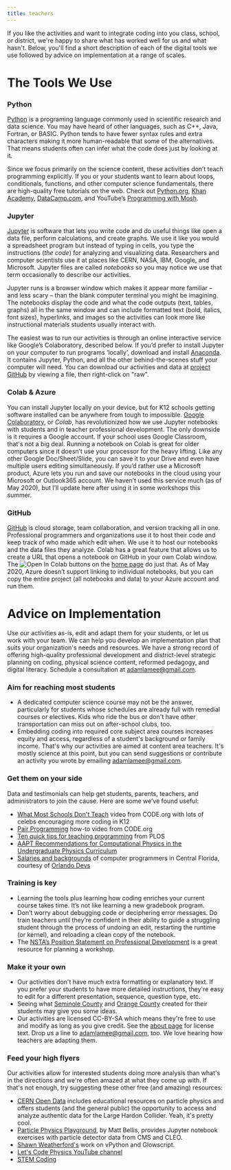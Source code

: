 ```yaml
---
title: teachers  
---
```


If you like the activities and want to integrate coding into you class, school, or district, we're happy to share what has worked well for us and what hasn't. Below, you'll find a short description of each of the digital tools we use followed by advice on implementation at a range of scales.  

# The Tools We Use
### Python  
[Python](https://www.python.org/) is a programing language commonly used in scientific research and data science. You may have heard of other languages, such as C++, Java, Fortran, or BASIC. Python tends to have fewer syntax rules and extra characters making it more human-readable that some of the alternatives. That means students often can infer what the code does just by looking at it.  

Since we focus primarily on the science content, these activities don’t teach programming explicitly. If you or your students want to learn about loops, conditionals, functions, and other computer science fundamentals, there are high-quality free tutorials on the web. Check out [Python.org]( https://wiki.python.org/moin/BeginnersGuide/Programmers), [Khan Academy]( https://www.khanacademy.org/computing/computer-science), [DataCamp.com]( https://www.datacamp.com/courses/intro-to-python-for-data-science), and YouTube’s [Programming with Mosh]( https://www.youtube.com/watch?v=_uQrJ0TkZlc).  

### Jupyter  
[Jupyter]( https://jupyter.org/) is software that lets you write code and do useful things like open a data file, perform calculations, and create graphs. We use it like you would a spreadsheet program but instead of typing in cells, you type the instructions (*the code*) for analyzing and visualizing data. Researchers and computer scientists use it at places like CERN, NASA, IBM, Google, and Microsoft. Jupyter files are called *notebooks* so you may notice we use that term occasionally to describe our activities.  

Jupyter runs is a browser window which makes it appear more familiar – and less scary – than the blank computer terminal you might be imagining. The notebooks display the code and what the code outputs (text, tables, graphs) all in the same window and can include formatted text (bold, italics, font sizes), hyperlinks, and images so the activities can look more like instructional materials students usually interact with.  

The easiest was to run our activities is through an online interactive service like Google’s Colaboratory, described below. If you’d prefer to install Jupyter on your computer to run programs ‘locally’, download and install [Anaconda]( https://www.anaconda.com/products/individual). It contains Jupyter, Python, and all the other behind-the-scenes stuff your computer will need. You can download our activities and data at [project GitHub](https://github.com/adamlamee/CODINGinK12) by viewing a file, then right-click on "raw". 
  

### Colab & Azure  
You can install Jupyter locally on your device, but for K12 schools getting software installed can be anywhere from tough to impossible. [Google Colaboratory](https://colab.research.google.com/notebooks/basic_features_overview.ipynb), or *Colab*, has revolutionized how we use Jupyter notebooks with students and in teacher professional development. The only downside is it requires a Google account. If your school uses Google Classroom, that's not a big deal. Running a notebook on Colab is great for older computers since it doesn’t use your processor for the heavy lifting. Like any other Google Doc/Sheet/Slide, you can save it to your Drive and even have multiple users editing simultaneously. If you’d rather use a Microsoft product, Azure lets you run and save our notebooks in the cloud using your Microsoft or Outlook365 account. We haven’t used this service much (as of May 2020), but I’ll update here after using it in some workshops this summer.  

### GitHub  
[GitHub]( https://github.com/) is cloud storage, team collaboration, and version tracking all in one. Professional programmers and organizations use it to host their code and keep track of who made which edit when. We use it to host our notebooks and the data files they analyze. Colab has a great feature that allows us to create a URL that opens a notebook on GitHub in your own Colab window. The ![Open In Colab](https://colab.research.google.com/assets/colab-badge.svg) buttons on the [home page](./index.md) do just that. As of May 2020, Azure doesn’t support linking to individual notebooks, but you can copy the entire project (all notebooks and data) to your Azure account and run them.  

# Advice on Implementation  
Use our activities as-is, edit and adapt them for your students, or let us work with your team. We can help you develop an implementation plan that suits your organization's needs and resources. We have a strong record of offering high-quality professional development and district-level strategic planning on coding, physical science content, reformed pedagogy, and digital literacy. Schedule a consultation at adamlamee@gmail.com.  

### Aim for reaching most students  
- A dedicated computer science course may not be the answer, particularly for students whose schedules are already full with remedial courses or electives. Kids who ride the bus or don't have other transportation can miss out on after-school clubs, too.  
- Embedding coding into required core subject area courses increases equity and access, regardless of a student's background or family income. That's why our activities are aimed at content area teachers. It's mostly science at this point, but you can send suggestions or contribute an activity you wrote by emailing adamlamee@gmail.com.  

### Get them on your side  
Data and testimonials can help get students, parents, teachers, and administrators to join the cause. Here are some we’ve found useful:  
- [What Most Schools Don't Teach](https://www.youtube.com/watch?v=nKIu9yen5nc) video from CODE.org with lots of celebs encouraging more coding in K12  
- [Pair Programming]( https://www.youtube.com/watch?v=vgkahOzFH2Q) how-to video from CODE.org  
- [Ten quick tips for teaching programming](https://journals.plos.org/ploscompbiol/article?id=10.1371/journal.pcbi.1006023) from PLOS  
- [AAPT Recommendations for Computational Physics in the Undergraduate Physics Curriculum]( https://www.aapt.org/Resources/upload/AAPT_UCTF_CompPhysReport_final_B.pdf)  
- [Salaries and backgrounds](https://orlandodevs.com/blog/orlando-devs-salaries-2017) of computer programmers in Central Florida, courtesy of [Orlando Devs](https://orlandodevs.com/)  

### Training is key  
- Learning the tools plus learning how coding enriches your current course takes time. It’s not like learning a new gradebook program.  
- Don’t worry about debugging code or deciphering error messages. Do train teachers until they’re confident in their ability to guide a struggling student through the process of undoing an edit, restarting the runtime (or kernel), and reloading a clean copy of the notebook.  
- The [NSTA’s Position Statement on Professional Development](https://www.nsta.org/about/positions/profdev.aspx) is a great resource for planning a workshop.  

### Make it your own  
- Our activities don't have much extra formatting or explanatory text. If you prefer your students to have more detailed instructions, they're easy to edit for a different presentation, sequence, question type, etc.  
- Seeing what [Seminole County](https://github.com/SCPSscience) and [Orange County](https://github.com/ocps-codes) created for their students may give you some ideas.  
- Our activities are licensed CC-BY-SA which means they're free to use and modify as long as you give credit. See the [about page](./about.md) for license text. Drop us a line to adamlamee@gmail.com, too. We love hearing how teachers are adapting them.  

### Feed your high flyers  
Our activities allow for interested students doing more analysis than what's in the directions and we're often amazed at what they come up with. If that's not enough, try suggesting these other free (and amazing) resources:  
- [CERN Open Data](http://opendata.cern.ch/?ln=en) includes educational resources on particle physics and offers students (and the general public) the opportunity to access and analyze authentic data for the Large Hardon Collider. Yeah, it's pretty cool.  
- [Particle Physics Playground](http://particle-physics-playground.github.io/), by Matt Bellis, provides Jupyter notebook exercises with particle detector data from CMS and CLEO.  
- [Shawn Weatherford's](http://www.phys.ufl.edu/~sweatherford/) work on vPython and Glowscript.  
- [Let's Code Physics YouTube channel](https://www.youtube.com/channel/UCWBTKIyw-zX-2k63cB6qciQ)  
- [STEM Coding](https://u.osu.edu/stemcoding/)  
